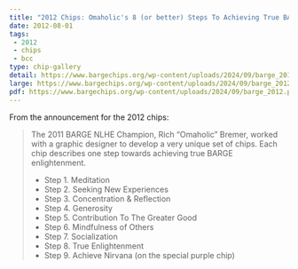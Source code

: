 ```yaml
---
title: "2012 Chips: Omaholic's 8 (or better) Steps To Achieving True BARGE Enlightenment"
date: 2012-08-01
tags:
 - 2012
 - chips
 - bcc
type: chip-gallery
detail: https://www.bargechips.org/wp-content/uploads/2024/09/barge_2012_details.png
large: https://www.bargechips.org/wp-content/uploads/2024/09/barge_2012.jpg
pdf: https://www.bargechips.org/wp-content/uploads/2024/09/barge_2012.pdf
---
```


From the announcement for the 2012 chips:

> The 2011 BARGE NLHE Champion, Rich &#8220;Omaholic&#8221; Bremer, worked with a graphic designer to develop a very unique set of chips. Each chip describes one step towards achieving true BARGE enlightenment.
>
> * Step 1. Meditation
> * Step 2. Seeking New Experiences
> * Step 3. Concentration &amp; Reflection
> * Step 4. Generosity
> * Step 5. Contribution To The Greater Good
> * Step 6. Mindfulness of Others
> * Step 7. Socialization
> * Step 8. True Enlightenment
> * Step 9. Achieve Nirvana (on the special purple chip)
